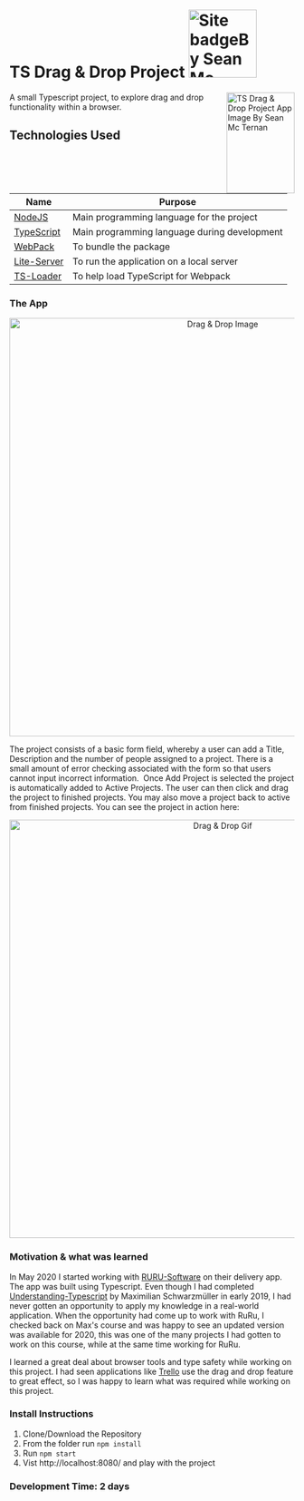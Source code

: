 # TS Drag & Drop Project <a href="https://github.com/SeanMcTernan" target="_blank"><img src="https://raw.githubusercontent.com/SeanMcTernan/SeanMcTernan/7c1dcc08830e2087866a9d06c1f37d7b431edf82/ReadMe_Images/ReadMe_Badge_Small.svg" alt="Site badgeBy Sean Mc Ternan" width="120"/></a>


<img src="https://raw.githubusercontent.com/SeanMcTernan/SeanMcTernan/dd6d823a734467b1ad4f5bc90a496b6642222ca3/ReadMe_Images/TypeScript-Drag-And-Drop/TS_Drag%26Drop_Logo.svg" align="right"
     alt="TS Drag & Drop Project App Image By Sean Mc Ternan" width="120" height="178">


A small Typescript project, to explore drag and drop functionality within a browser. 


## Technologies Used
| Name                                                        | Purpose                                                                                                    |
| ----------------------------------------------------------- | ---------------------------------------------------------------------------------------------------------- |
| [NodeJS](https://nodejs.org/en/)         | Main programming language for the project |
| [TypeScript](https://www.typescriptlang.org/)         | Main programming language during development|
| [WebPack](https://www.npmjs.com/package/webpack)      | To bundle the package |
| [Lite-Server](https://www.npmjs.com/package/lite-server) | To run the application on a local server |
| [TS-Loader](https://www.npmjs.com/package/ts-loader) | To help load TypeScript for Webpack          |

### The App

<p align="center">
  <img src="https://github.com/SeanMcTernan/SeanMcTernan/blob/master/ReadMe_Images/TypeScript-Drag-And-Drop/TS_Drag&Drop_Cap_1.png?raw=true" alt="Drag & Drop Image" width="738">
</p>

The project consists of a basic form field, whereby a user can add a Title, Description and the number of people assigned to a project. There is a small amount of error checking associated with the form so that users cannot input incorrect information. 
Once Add Project is selected the project is automatically added to Active Projects. The user can then click and drag the project to finished projects. You may also move a project back to active from finished projects. You can see the project in action here:

<p align="center">
  <img src="https://github.com/SeanMcTernan/SeanMcTernan/blob/master/ReadMe_Images/TypeScript-Drag-And-Drop/Drag&Drop.gif?raw=true" alt="Drag & Drop Gif" width="738">
</p>


### Motivation & what was learned

In May 2020 I started working with [RURU-Software](https://github.com/ruru-software) on their delivery app. The app was built using Typescript. Even though I had completed [Understanding-Typescript](https://www.udemy.com/course/understanding-typescript/) by Maximilian Schwarzmüller in early 2019, I had never gotten an opportunity to apply my knowledge in a real-world application. When the opportunity had come up to work with RuRu, I checked back on Max's course and was happy to see an updated version was available for 2020, this was one of the many projects I had gotten to work on this course, while at the same time working for RuRu.

I learned a great deal about browser tools and type safety while working on this project. I had seen applications like [Trello](http://www.trello.com) use the drag and drop feature to great effect, so I was happy to learn what was required while working on this project.

### Install Instructions

1. Clone/Download the Repository 
2. From the folder run `npm install`
3. Run `npm start`
4. Vist http://localhost:8080/ and play with the project

### Development Time: 2 days
